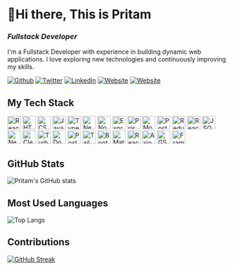 # 👋Hi there, This is Pritam
### <em>Fullstack Developer</em>
I'm a Fullstack Developer with experience in building dynamic web applications. I love exploring new technologies and continuously improving my skills. 
<p>
  <a href="mailto:pritamfinds@gmail.com" target="_blank"><img alt="Github" src="https://img.shields.io/badge/Gmail-%2312100E.svg?&style=for-the-badge&logo=Gmail&logoColor=white" /></a> 
  <a href="https://twitter.com/PritamGhosh010" target="_blank"><img alt="Twitter" src="https://img.shields.io/badge/twitter-ffffff.svg?&style=for-the-badge&logo=X&logoColor=black" /></a> 
  <a href="https://www.linkedin.com/in/pritam-ghosh-dev" target="_blank"><img alt="LinkedIn" src="https://img.shields.io/badge/linkedin-%230077B5.svg?&style=for-the-badge&logo=linkedin&logoColor=white" /></a> 
  <a href="https://pritam-ghosh.netlify.app/" target="_blank"><img alt="Website" src="https://img.shields.io/badge/Website-000000.svg?&style=for-the-badge&logo=Google-chrome&logoColor=white&backgroundColor=black" /></a>
  <a href="https://discord.com/channels/pritam_045"><img alt="Website" src="https://img.shields.io/badge/Discord-5865f2.svg?&style=for-the-badge&logo=Discord&logoColor=white&backgroundColor=black" /></a>
</p>

## My Tech Stack
<p>
  <img alt="React" src="https://img.shields.io/badge/-React-45b8d8?style=flat-square&logo=react&logoColor=white" height="30px" />
<img alt="HTML" src="https://img.shields.io/badge/-HTML-E34F26?style=flat-square&logo=html5&logoColor=white" height="30px" />
<img alt="CSS" src="https://img.shields.io/badge/-CSS-1572B6?style=flat-square&logo=css3&logoColor=white" height="30px" />
<img alt="JavaScript" src="https://img.shields.io/badge/-JavaScript-F7DF1E?style=flat-square&logo=javascript&logoColor=black" height="30px" />
<img alt="TypeScript" src="https://img.shields.io/badge/-TypeScript-3178C6?style=flat-square&logo=typescript&logoColor=white" height="30px" />
<img alt="Next JS" src="https://img.shields.io/badge/-Next%20JS-000000?style=flat-square&logo=next.js&logoColor=white" height="30px" />
<img alt="Node.js" src="https://img.shields.io/badge/-Node.js-339933?style=flat-square&logo=node.js&logoColor=white" height="30px" />
<img alt="Express" src="https://img.shields.io/badge/-Express-000000?style=flat-square&logo=express&logoColor=white" height="30px" />
<img alt="Prisma" src="https://img.shields.io/badge/-Prisma-2D3748?style=flat-square&logo=prisma&logoColor=white" height="30px" />
<img alt="MongoDB" src="https://img.shields.io/badge/-MongoDB-47A248?style=flat-square&logo=mongodb&logoColor=white" height="30px" />
<img alt="PostgreSQL" src="https://img.shields.io/badge/-PostgreSQL-336791?style=flat-square&logo=postgresql&logoColor=white" height="30px" />
<img alt="Redux" src="https://img.shields.io/badge/-Redux-764ABC?style=flat-square&logo=redux&logoColor=white" height="30px" />
<img alt="React Query" src="https://img.shields.io/badge/-React%20Query-FF4154?style=flat-square&logo=react-query&logoColor=white" height="30px" />
<img alt="JSON Web Tokens" src="https://img.shields.io/badge/-JSON%20Web%20Tokens-000000?style=flat-square&logo=json-web-tokens&logoColor=white" height="30px" />
<img alt="NextAuth" src="https://img.shields.io/badge/-NextAuth-000000?style=flat-square&logo=nextauth.js&logoColor=white" height="30px" />
<img alt="Clerk" src="https://img.shields.io/badge/-Clerk-000000?style=flat-square&logo=clerk&logoColor=white" height="30px" />
<img alt="Turborepo" src="https://img.shields.io/badge/-Turborepo-E3E3E3?style=flat-square&logo=turborepo&logoColor=black" height="30px" />
<img alt="Docker" src="https://img.shields.io/badge/-Docker-2496ED?style=flat-square&logo=docker&logoColor=white" height="30px" />
<img alt="Postman" src="https://img.shields.io/badge/-Postman-FF6C37?style=flat-square&logo=postman&logoColor=white" height="30px" />
<img alt="Tailwind CSS" src="https://img.shields.io/badge/-Tailwind%20CSS-06B6D4?style=flat-square&logo=tailwind-css&logoColor=white" height="30px" />
<img alt="Bootstrap" src="https://img.shields.io/badge/-Bootstrap-7952B3?style=flat-square&logo=bootstrap&logoColor=white" height="30px" />
<img alt="Material-UI" src="https://img.shields.io/badge/-Material--UI-0081CB?style=flat-square&logo=mui&logoColor=white" height="30px" />
<img alt="React Icons" src="https://img.shields.io/badge/-React%20Icons-61DAFB?style=flat-square&logo=react-icons&logoColor=white" height="30px" />
<img alt="Axios" src="https://img.shields.io/badge/-Axios-5A29E4?style=flat-square&logo=axios&logoColor=white" height="30px" />
<img alt="GSAP" src="https://img.shields.io/badge/-GSAP-88CE02?style=flat-square&logo=greensock&logoColor=white" height="30px" />
<img alt="Framer Motion" src="https://img.shields.io/badge/-Framer%20Motion-0055FF?style=flat-square&logo=framer&logoColor=white" height="30px" />
</p>

## GitHub Stats
![Pritam's GitHub stats](https://github-readme-stats.vercel.app/api?username=PrtHub&show_icons=true&theme=radical)

## Most Used Languages
![Top Langs](https://github-readme-stats.vercel.app/api/top-langs/?username=PrtHub&layout=compact&theme=radical)

## Contributions
[![GitHub Streak](https://streak-stats.demolab.com/?user=PrtHub&theme=radical)](https://git.io/streak-stats)
